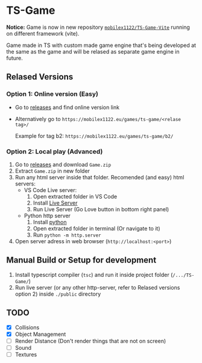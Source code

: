 # TS-Game

**Notice:** Game is now in new repository [`mobilex1122/TS-Game-Vite`](https://github.com/mobilex1122/TS-Game-Vite) running on different framework (vite).

Game made in TS with custom made game engine that's being developed at the same as the game and will be relased as separate game engine in future.

## Relased Versions

### Option 1: Online version (Easy)

- Go to [releases](https://github.com/mobilex1122/TS-Game/releases) and find online version link
- Alternatively go to `https://mobilex1122.eu/games/ts-game/<relase tag>/`
  
  Example for tag b2: `https://mobilex1122.eu/games/ts-game/b2/`

### Option 2: Local play (Advanced)

1. Go to [releases](https://github.com/mobilex1122/TS-Game/releases) and download `Game.zip`
2. Extract `Game.zip` in new folder
3. Run any html server inside that folder. Recomended (and easy) html servers:
   - VS Code Live server:
      1. Open extracted folder in VS Code
      2. Install [Live Server](https://marketplace.visualstudio.com/items?itemName=ritwickdey.LiveServer)
      3. Run Live Server (Go Love button in bottom right panel)
   - Python http server
      1. Install [python](https://www.python.org/downloads/)
      2. Open extracted folder in terminal (Or navigate to it)
      3. Run `python -m http.server`
4. Open server adress in web browser (`http://localhost:<port>`)

## Manual Build or Setup for development

1. Install typescript compiler (`tsc`) and run it inside project folder (`/.../TS-Game/`)
2. Run live server (or any other http-server, refer to Relased versions option 2) inside `./public` directory

## TODO

- [x] Collisions
- [x] Object Management
- [ ] Render Distance (Don't render things that are not on screen)
- [ ] Sound
- [ ] Textures

